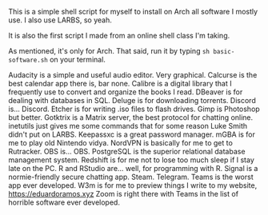 This is a simple shell script for myself to install on Arch all software I mostly use. I also use LARBS, so yeah.

It is also the first script I made from an online shell class I'm taking.

As mentioned, it's only for Arch. That said, run it by typing <code>sh basic-software.sh</code> on your terminal.

Audacity is a simple and useful audio editor. Very graphical.
Calcurse is the best calendar app there is, bar none.
Calibre is a digital library that I frequently use to convert and organize the books I read.
DBeaver is for dealing with databases in SQL.
Deluge is for downloading torrents.
Discord is... Discord.
Etcher is for writing .iso files to flash drives.
Gimp is Photoshop but better.
Gotktrix is a Matrix server, the best protocol for chatting online.
inetutils just gives me some commands that for some reason Luke Smith didn't put on LARBS.
Keepassxc is a great password manager.
mGBA is for me to play old Nintendo vidya.
NordVPN is basically for me to get to Rutracker.
OBS is... OBS.
PostgreSQL is the superior relational database management system.
Redshift is for me not to lose too much sleep if I stay late on the PC.
R and RStudio are... well, for programming with R.
Signal is a normie-friendly secure chatting app.
Steam.
Telegram.
Teams is the worst app ever developed.
W3m is for me to preview things I write to my website, https://eduardoramos.xyz
Zoom is right there with Teams in the list of horrible software ever developed.
